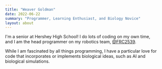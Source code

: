 ```yaml
---
title: "Weaver Goldman"
date: 2022-06-22
summary: "Programmer, Learning Enthusiast, and Biology Novice"
layout: about
---
```


I'm a senior at Hershey High School! I do lots of coding on my own time, and I am the head programmer on my robotics team, [@FRC2539](https://github.com/FRC2539).

While I am fascinated by all things programming, I have a particular love for code that incorporates or implements biological ideas, such as AI and biological simulations.
